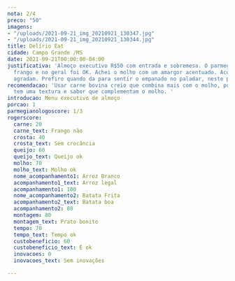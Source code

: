 ```yaml
---
nota: 2/4
preco: "50"
imagens:
- "/uploads/2021-09-21_img_20210921_130347.jpg"
- "/uploads/2021-09-21_img_20210921_130344.jpg"
title: Delírio Eat
cidade: Campo Grande /MS
date: 2021-09-21T00:00:00-04:00
justificativa: 'Almoço executivo R$50 com entrada e sobremesa. O parmegiana era de
  frango e no geral foi OK. Achei o molho com um amargor acentuado. Acompanhamentos
  agradam. Prefiro quando da para sentir o empanado no paladar, neste prato não dava. '
recomendacao: 'Usar carne bovina creio que combina mais com o molho, pois a carne
  tem uma textura e sabor que complementam o molho. '
introducao: Menu executivo de almoço
porcao: 1
parmegianologoscore: 1/3
rogerscore:
  carne: 20
  carne_text: Frango não
  crosta: 40
  crosta_text: Sem crocância
  queijo: 60
  queijo_text: Queijo ok
  molho: 70
  molho_text: Molho ok
  nome_acompanhamento1: Arroz Branco
  acompanhamento1_text: Arroz legal
  acompanhamento1: 100
  nome_acompanhamento2: Batata Frita
  acompanhamento2_text: Batata boa
  acompanhamento2: 80
  montagem: 80
  montagem_text: Prato bonito
  tempo: 70
  tempo_text: Tempo ok
  custobeneficio: 60
  custobeneficio_text: É ok
  inovacoes: 0
  inovacoes_text: Sem inovações

---
```


